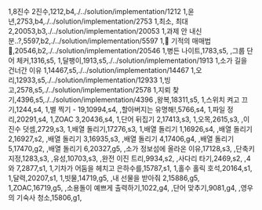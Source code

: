 1,8진수 2진수,1212,b4,./../solution/implementation/1212
1,윤년,2753,b4,./../solution/implementation/2753
1,최소, 최대 2,20053,b3,./../solution/implementation/20053
1,과제 안 내신 분..?,5597,b2,./../solution/implementation/5597
1,🐜 기적의 매매법 🐜,20546,b2,./../solution/implementation/20546
1,병든 나이트,1783,s5,
,그룹 단어 체커,1316,s5,
1,달팽이,1913,s5,./../solution/implementation/1913
1,소가 길을 건너간 이유 1,14467,s5,./../solution/implementation/14467
1,오리,12933,s5,./../solution/implementation/12933
1,빙고,2578,s5,./../solution/implementation/2578
1,지뢰 찾기,4396,s5,./../solution/implementation/4396
,왕복,18311,s5,
1,스위치 켜고 끄기,1244,s4,
1,별 찍기 - 19,10994,s4,
,할아버지는 유명해!,5766,s4,
1,파일 정리,20291,s4,
1,ZOAC 3,20436,s4,
1,단어 뒤집기 2,17413,s3,
1,오목,2615,s3,
,이진수 덧셈,2729,s3,
1,배열 돌리기,17276,s3,
1,배열 돌리기 1,16926,s4,
,배열 돌리기 2,16927,s2,
,배열 돌리기 3,16935,s3,
,배열 돌리기 4,17406,g4,
,배열 돌리기 5,17470,g2,
,배열 돌리기 6,20327,g5,
,소가 정보섬에 올라온 이유,17128,s3,
,단축키 지정,1283,s3,
,유성,10703,s3,
,완전 이진 트리,9934,s2,
,사다리 타기,2469,s2,
,4와 7,2877,s1,
1,기차가 어둠을 헤치고 은하수를,15787,s1,
1,홀수 홀릭 호석,20164,s1,
1,달력,20207,s1,
1,빗물,14719,g5,
,내 선물을 받아줘 2,15886,g5,
1,ZOAC,16719,g5,
,소용돌이 예쁘게 출력하기,1022,g4,
,단어 맞추기,9081,g4,
,영우의 기숙사 청소,15806,g1,
